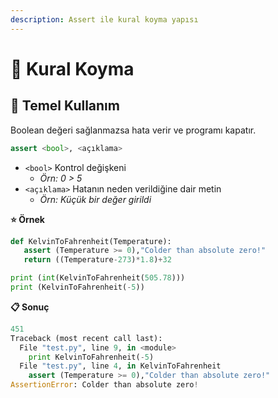 ```yaml
---
description: Assert ile kural koyma yapısı
---
```

# 👮‍ Kural Koyma

## 🧱 Temel Kullanım

Boolean değeri sağlanmazsa hata verir ve programı kapatır.

```python
assert <bool>, <açıklama>
```

* `<bool>` Kontrol değişkeni
  * _Örn: 0 > 5_
* `<açıklama>` Hatanın neden verildiğine dair metin
  * _Örn: Küçük bir değer girildi_

**⭐ Örnek**

```python
def KelvinToFahrenheit(Temperature):
   assert (Temperature >= 0),"Colder than absolute zero!"
   return ((Temperature-273)*1.8)+32

print (int(KelvinToFahrenheit(505.78)))
print (KelvinToFahrenheit(-5))
```

**📋 Sonuç**

```python
451
Traceback (most recent call last):
  File "test.py", line 9, in <module>
    print KelvinToFahrenheit(-5)
  File "test.py", line 4, in KelvinToFahrenheit
    assert (Temperature >= 0),"Colder than absolute zero!"
AssertionError: Colder than absolute zero!
```

##
